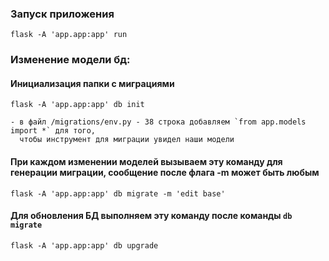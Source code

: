 ### Запуск приложения
`flask -A 'app.app:app' run`

### Изменение модели бд:
#### Инициализация папки с миграциями
`flask -A 'app.app:app' db init`  

    - в файл /migrations/env.py - 38 строка добавляем `from app.models import *` для того, 
      чтобы инструмент для миграции увидел наши модели

#### При каждом изменении моделей вызываем эту команду для генерации миграции, сообщение после флага -m может быть любым
`flask -A 'app.app:app' db migrate -m 'edit base'`

#### Для обновления БД выполняем эту команду после команды `db migrate` 
`flask -A 'app.app:app' db upgrade`


